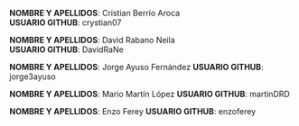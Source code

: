**NOMBRE Y APELLIDOS**: Cristian Berrío Aroca      
**USUARIO GITHUB**: crystian07

**NOMBRE Y APELLIDOS**: David Rabano Neila    
**USUARIO GITHUB**: DavidRaNe

**NOMBRE Y APELLIDOS**: Jorge Ayuso Fernández
**USUARIO GITHUB**: jorge3ayuso

**NOMBRE Y APELLIDOS**: Mario Martín López
**USUARIO GITHUB**: martinDRD

**NOMBRE Y APELLIDOS**: Enzo Ferey
**USUARIO GITHUB**: enzoferey
